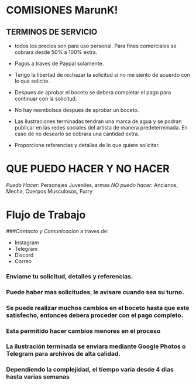 # COMISIONES MarunK!

## TERMINOS DE SERVICIO
- todos los precios son para uso personal. Para fines comerciales se cobrara desde 50% a 100% extra.

- Pagos a traves de Paypal solamente.

- Tengo la libertad de rechazar la solicitud si no me siento de acuerdo con lo que solicite.

- Despues de aprobar el boceto se debera completar el pago para continuar con la solicitud.

- No hay reembolsos despues de aprobar un boceto.

- Las ilustraciones terminadas tendran una marca de agua y se podran publicar en las redes sociales del artista de manera predeterminada. En caso de no desearlo se cobrara una cantidad extra.

- Proporcione referencias y detalles de lo que quiere solicitar.

# QUE PUEDO HACER Y NO HACER

*Puedo Hacer:* Personajes Juveniles, armas
*NO puedo hacer:* Ancianos, Mecha, Cuerpos Musculosos, Furry

# Flujo de Trabajo

###*Contacto y Comunicacíon* a traves de:
- Instagram
- Telegram
- Discord
- Correo

### Enviame tu solicitud, detalles y referencias.
### Puede haber mas solicitudes, le avisare cuando sea su turno.
### Se puede realizar muchos cambios en el boceto hasta que este satisfecho, entonces debera proceder con el pago completo.
### Esta permitido hacer cambios menores en el proceso
### La ilustración terminada se enviara mediante Google Photos o Telegram para archivos de alta calidad.
### Dependiendo la complejidad, el tiempo varia desde 4 dias hasta varias semanas 



